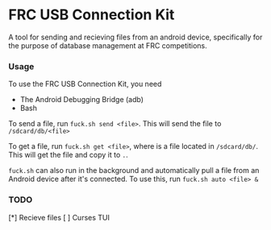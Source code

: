 # FRC USB Connection Kit
A tool for sending and recieving files from an android device, specifically for the purpose of database management at FRC competitions.

### Usage
To use the FRC USB Connection Kit, you need
- The Android Debugging Bridge (adb)
- Bash

To send a file, run `fuck.sh send <file>`. This will send the file to `/sdcard/db/<file>`

To get a file, run `fuck.sh get <file>`, where <file> is a file located in `/sdcard/db/`. This will get the file and copy it to `.`.

`fuck.sh` can also run in the background and automatically pull a file from an Android device after it's connected. To use this, run `fuck.sh auto <file> &`

### TODO
[\*] Recieve files
[ ] Curses TUI
